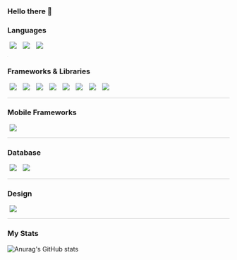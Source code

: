 ### Hello there 👋

### Languages 
<div>
  <img src="https://img.shields.io/badge/JavaScript-323330?style=for-the-badge&logo=javascript&logoColor=F7DF1E" style="display: inline-block; margin: 0 5px;"/>
  <img src="https://img.shields.io/badge/TypeScript-007ACC?style=for-the-badge&logo=typescript&logoColor=white" style="display: inline-block; margin: 0 5px;"/>
  <img src="https://img.shields.io/badge/Python-FFD43B?style=for-the-badge&logo=python&logoColor=blue" style="display: inline-block; margin: 0 5px;"/>
<!--   <img src="https://img.shields.io/badge/HTML5-E34F26?style=for-the-badge&logo=html5&logoColor=white" style="display: inline-block; margin: 0 5px;"/>
  <img src="https://img.shields.io/badge/CSS3-1572B6?style=for-the-badge&logo=css3&logoColor=white" style="display: inline-block; margin: 0 5px;"/> -->
</div>

<hr style="width: 1px; background-color: #ccc; border: none;"/>

### Frameworks & Libraries
<div>
  <img src="https://img.shields.io/badge/React-20232A?style=for-the-badge&logo=react&logoColor=61DAFB" style="display: inline-block; margin: 0 5px;"/>
  <img src="https://img.shields.io/badge/Redux-593D88?style=for-the-badge&logo=redux&logoColor=white" style="display: inline-block; margin: 0 5px;"/>
  <img src="https://img.shields.io/badge/next%20js-000000?style=for-the-badge&logo=nextdotjs&logoColor=white" style="display: inline-block; margin: 0 5px;"/>
  <img src="https://img.shields.io/badge/Node%20js-339933?style=for-the-badge&logo=nodedotjs&logoColor=white" style="display: inline-block; margin: 0 5px;"/>
  <img src="https://img.shields.io/badge/Sass-CC6699?style=for-the-badge&logo=sass&logoColor=white" style="display: inline-block; margin: 0 5px;"/>
  <img src="https://img.shields.io/badge/Tailwind_CSS-38B2AC?style=for-the-badge&logo=tailwind-css&logoColor=white" style="display: inline-block; margin: 0 5px;"/>
  <img src="https://img.shields.io/badge/Material%20UI-007FFF?style=for-the-badge&logo=mui&logoColor=white" style="display: inline-block; margin: 0 5px;"/>
  <img src="https://img.shields.io/badge/Postman-FF6C37?style=for-the-badge&logo=Postman&logoColor=white" style="display: inline-block; margin: 0 5px;"/>
</div>

<hr style="height: 1px; background-color: #ccc; border: none;"/>

### Mobile Frameworks
<div>
  <img src="https://img.shields.io/badge/React_Native-20232A?style=for-the-badge&logo=react&logoColor=61DAFB" style="display: inline-block; margin: 0 5px;"/>
</div>

<hr style="height: 1px; background-color: #ccc; border: none;"/>

### Database
<div>
  <img src="https://img.shields.io/badge/PostgreSQL-316192?style=for-the-badge&logo=postgresql&logoColor=white" style="display: inline-block; margin: 0 5px;"/>
  <img src="https://img.shields.io/badge/MongoDB-4EA94B?style=for-the-badge&logo=mongodb&logoColor=white" style="display: inline-block; margin: 0 5px;"/>
</div>

<hr style="height: 1px; background-color: #ccc; border: none;"/>

### Design
<div>
  <img src="https://img.shields.io/badge/Figma-F24E1E?style=for-the-badge&logo=figma&logoColor=white" style="display: inline-block; margin: 0 5px;"/>
</div>

<hr style="height: 1px; background-color: #ccc; border: none;"/>


### My Stats
![Anurag's GitHub stats](https://github-readme-stats.vercel.app/api?username=szabidev&show_icons=true&theme=merko)
<!-- 
**szabidev/szabidev** is a ✨ _special_ ✨ repository because its `README.md` (this file) appears on your GitHub profile.
-->
